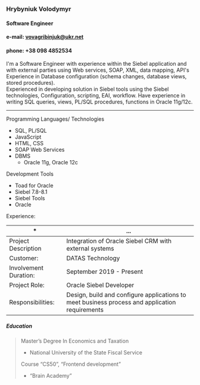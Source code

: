 

### Hrybyniuk Volodymyr
#### Software Engineer
#### e-mail: vovagribinjuk@ukr.net
#### phone: +38 098 4852534


I'm a Software Engineer with experience within the Siebel application and with external parties using Web services, SOAP, XML, data mapping, API's Experience in Database configuration (schema changes, database views, stored procedures).    
Experienced in developing solution in Siebel tools using the Siebel technologies, Configuration, scripting, EAI, workflow.
Have experience in writing SQL queries, views, PL/SQL procedures, functions in Oracle 11g/12c.

***

Programming Languages/ Technologies

* SQL, PL/SQL
* JavaScript
* HTML, CSS
* SOAP Web Services
* DBMS
    *  Oracle 11g, Oracle 12c
    
Development Tools

* Toad for Oracle
* Siebel 7.8-8.1
* Siebel Tools
* Oracle


Experience:

| * | ... |
| ------------- | ------------- |
| Project Description  | Integration of Oracle Siebel CRM with external systems  |
| Customer:  | DATAS Technology  |
| Involvement Duration:  | September 2019 - Present  |
| Project Role:  | Oracle Siebel Developer |
| Responsibilities:  |Design, build and configure applications to meet business process and application requirements  |



##### Education

> Master’s Degree In Economics and Taxation  
> * National University of the State Fiscal Service   
>  
> Course “CS50”, “Frontend development”  
> * “Brain Academy”


